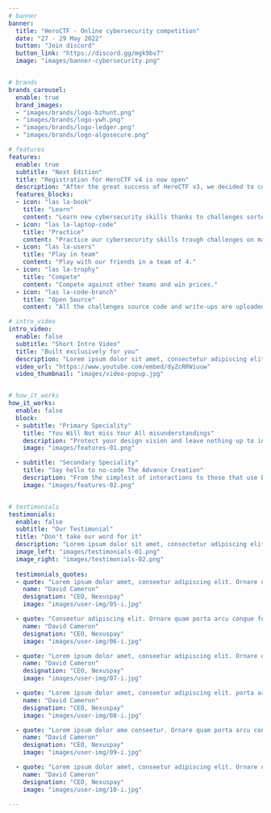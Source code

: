 ```yaml
---
# banner
banner:
  title: "HeroCTF - Online cybersecurity competition"
  date: "27 - 29 May 2022"
  button: "Join discord"
  button_link: "https://discord.gg/mgk9bv7"
  image: "images/banner-cybersecurity.png"


# brands
brands_carousel:
  enable: true
  brand_images:
  - "images/brands/logo-bzhunt.png"
  - "images/brands/logo-ywh.png"
  - "images/brands/logo-ledger.png"
  - "images/brands/logo-algosecure.png"

# features
features:
  enable: true
  subtitle: "Next Edition"
  title: "Registration for HeroCTF v4 is now open"
  description: "After the great success of HeroCTF v3, we decided to continue the adventure with HeroCTF v4 !<br>Registration is now open on the CTF website !"
  features_blocks:
  - icon: "las la-book"
    title: "Learn"
    content: "Learn new cybersecurity skills thanks to challenges sorted by difficulty."
  - icon: "las la-laptop-code"
    title: "Practice"
    content: "Practice our cybersecurity skills trough challenges on many categories (web, cryptology, reverse engineering, ...)."
  - icon: "las la-users"
    title: "Play in team"
    content: "Play with our friends in a team of 4."
  - icon: "las la-trophy"
    title: "Compete"
    content: "Compete against other teams and win prices."
  - icon: "las la-code-branch"
    title: "Open Source"
    content: "All the challenges source code and write-ups are uploaded on our Github."

# intro_video
intro_video:   
  enable: false
  subtitle: "Short Intro Video"
  title: "Built exclusively for you"
  description: "Lorem ipsum dolor sit amet, consectetur adipiscing elit. Morbi egestas <br> Werat viverra id et aliquet. vulputate egestas sollicitudin."
  video_url: "https://www.youtube.com/embed/dyZcRRWiuuw"
  video_thumbnail: "images/video-popup.jpg"


# how_it_works
how_it_works:   
  enable: false
  block:
  - subtitle: "Primary Speciality"
    title: "You Will Not miss Your All misunderstandings"
    description: "Protect your design vision and leave nothing up to interpretation with interaction recipes. Quickly share and access all your team members interactions by using libraries, ensuring consistency throughout the."
    image: "images/features-01.png"

  - subtitle: "Secondary Speciality"
    title: "Say hello to no-code The Advance Creation"
    description: "From the simplest of interactions to those that use Excel-gradeing formulas, ProtoPie can handle them all. Make mind-blowing of New interactions everyday without ever having to write any new code."
    image: "images/features-02.png"


# testimonials
testimonials:   
  enable: false
  subtitle: "Our Testimonial"
  title: "Don't take our word for it"
  description: "Lorem ipsum dolor sit amet, consectetur adipiscing elit. Morbi egestas <br> Werat viverra id et aliquet. vulputate egestas sollicitudin."
  image_left: "images/testimonials-01.png"
  image_right: "images/testimonials-02.png"
  
  testimonials_quotes:
  - quote: "Lorem ipsum dolor amet, conseetur adipiscing elit. Ornare quam porta arcu congue felis volutpat. Vitae lectudbfs dolor faucibus"
    name: "David Cameron"
    designation: "CEO, Nexuspay"
    image: "images/user-img/05-i.jpg"

  - quote: "Conseetur adipiscing elit. Ornare quam porta arcu congue felis volutpat. Vitae lectudbfs pellentesque vitae dolor faucibus"
    name: "David Cameron"
    designation: "CEO, Nexuspay"
    image: "images/user-img/06-i.jpg"

  - quote: "Lorem ipsum dolor amet, conseetur adipiscing elit. Ornare quam porta arcu congue felis volutpat. Vitae lectudbfs pellentesque vitae dolor"
    name: "David Cameron"
    designation: "CEO, Nexuspay"
    image: "images/user-img/07-i.jpg"

  - quote: "Lorem ipsum dolor amet, conseetur adipiscing elit. porta arcu congue felis volutpat. Vitae lectudbfs pellentesque vitae dolor faucibus"
    name: "David Cameron"
    designation: "CEO, Nexuspay"
    image: "images/user-img/08-i.jpg"

  - quote: "Lorem ipsum dolor ame conseetur. Ornare quam porta arcu congue felis volutpat. Vitae lectudbfs pellentesque vitae dolor faucibus"
    name: "David Cameron"
    designation: "CEO, Nexuspay"
    image: "images/user-img/09-i.jpg"

  - quote: "Lorem ipsum dolor amet, conseetur adipiscing elit. Ornare quam porta arcu congue lectudbfs pellentesque vitae dolor faucibus"
    name: "David Cameron"
    designation: "CEO, Nexuspay"
    image: "images/user-img/10-i.jpg"

---
```


